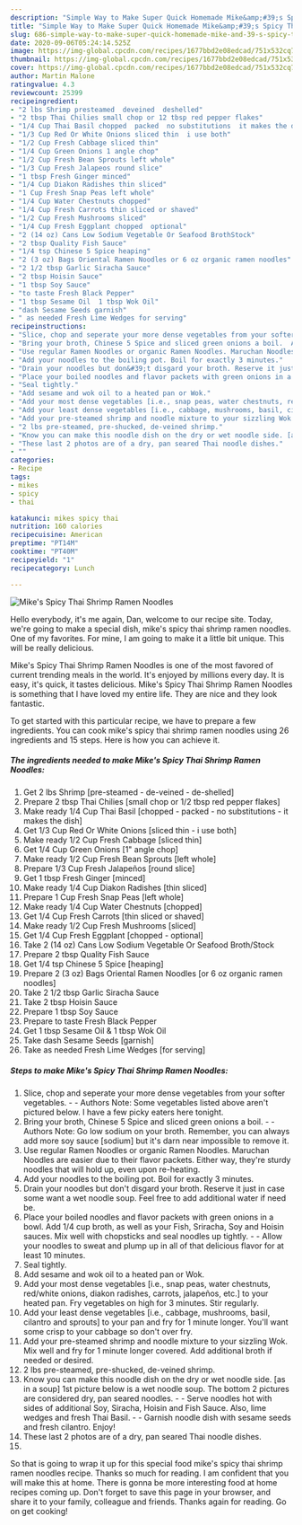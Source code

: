 ```yaml
---
description: "Simple Way to Make Super Quick Homemade Mike&amp;#39;s Spicy Thai Shrimp Ramen Noodles"
title: "Simple Way to Make Super Quick Homemade Mike&amp;#39;s Spicy Thai Shrimp Ramen Noodles"
slug: 686-simple-way-to-make-super-quick-homemade-mike-and-39-s-spicy-thai-shrimp-ramen-noodles
date: 2020-09-06T05:24:14.525Z
image: https://img-global.cpcdn.com/recipes/1677bbd2e08edcad/751x532cq70/mikes-spicy-thai-shrimp-ramen-noodles-recipe-main-photo.jpg
thumbnail: https://img-global.cpcdn.com/recipes/1677bbd2e08edcad/751x532cq70/mikes-spicy-thai-shrimp-ramen-noodles-recipe-main-photo.jpg
cover: https://img-global.cpcdn.com/recipes/1677bbd2e08edcad/751x532cq70/mikes-spicy-thai-shrimp-ramen-noodles-recipe-main-photo.jpg
author: Martin Malone
ratingvalue: 4.3
reviewcount: 25399
recipeingredient:
- "2 lbs Shrimp presteamed  deveined  deshelled"
- "2 tbsp Thai Chilies small chop or 12 tbsp red pepper flakes"
- "1/4 Cup Thai Basil chopped  packed  no substitutions  it makes the dish"
- "1/3 Cup Red Or White Onions sliced thin  i use both"
- "1/2 Cup Fresh Cabbage sliced thin"
- "1/4 Cup Green Onions 1 angle chop"
- "1/2 Cup Fresh Bean Sprouts left whole"
- "1/3 Cup Fresh Jalapeos round slice"
- "1 tbsp Fresh Ginger minced"
- "1/4 Cup Diakon Radishes thin sliced"
- "1 Cup Fresh Snap Peas left whole"
- "1/4 Cup Water Chestnuts chopped"
- "1/4 Cup Fresh Carrots thin sliced or shaved"
- "1/2 Cup Fresh Mushrooms sliced"
- "1/4 Cup Fresh Eggplant chopped  optional"
- "2 (14 oz) Cans Low Sodium Vegetable Or Seafood BrothStock"
- "2 tbsp Quality Fish Sauce"
- "1/4 tsp Chinese 5 Spice heaping"
- "2 (3 oz) Bags Oriental Ramen Noodles or 6 oz organic ramen noodles"
- "2 1/2 tbsp Garlic Siracha Sauce"
- "2 tbsp Hoisin Sauce"
- "1 tbsp Soy Sauce"
- "to taste Fresh Black Pepper"
- "1 tbsp Sesame Oil  1 tbsp Wok Oil"
- "dash Sesame Seeds garnish"
- " as needed Fresh Lime Wedges for serving"
recipeinstructions:
- "Slice, chop and seperate your more dense vegetables from your softer vegetables.  Authors Note: Some vegetables listed above aren&#39;t pictured below. I have a few picky eaters here tonight."
- "Bring your broth, Chinese 5 Spice and sliced green onions a boil.  Authors Note: Go low sodium on your broth. Remember, you can always add more soy sauce [sodium] but it&#39;s darn near impossible to remove it."
- "Use regular Ramen Noodles or organic Ramen Noodles. Maruchan Noodles are easier due to their flavor packets. Either way, they&#39;re sturdy noodles that will hold up, even upon re-heating."
- "Add your noodles to the boiling pot. Boil for exactly 3 minutes."
- "Drain your noodles but don&#39;t disgard your broth. Reserve it just in case some want a wet noodle soup. Feel free to add additional water if need be."
- "Place your boiled noodles and flavor packets with green onions in a bowl. Add 1/4 cup broth, as well as your Fish, Sriracha, Soy and Hoisin sauces. Mix well with chopsticks and seal noodles up tightly.   Allow your noodles to sweat and plump up in all of that delicious flavor for at least 10 minutes."
- "Seal tightly."
- "Add sesame and wok oil to a heated pan or Wok."
- "Add your most dense vegetables [i.e., snap peas, water chestnuts, red/white onions, diakon radishes, carrots, jalapeños, etc.] to your heated pan. Fry vegetables on high for 3 minutes. Stir regularly."
- "Add your least dense vegetables [i.e., cabbage, mushrooms, basil, cilantro and sprouts] to your pan and fry for 1 minute longer. You&#39;ll want some crisp to your cabbage so don&#39;t over fry."
- "Add your pre-steamed shrimp and noodle mixture to your sizzling Wok. Mix well and fry for 1 minute longer covered. Add additional broth if needed or desired."
- "2 lbs pre-steamed, pre-shucked, de-veined shrimp."
- "Know you can make this noodle dish on the dry or wet noodle side. [as in a soup] 1st picture below is a wet noodle soup. The bottom 2 pictures are considered dry, pan seared noodles.  Serve noodles hot with sides of additional Soy, Siracha, Hoisin and Fish Sauce. Also, lime wedges and fresh Thai Basil.   Garnish noodle dish with sesame seeds and fresh cilantro. Enjoy!"
- "These last 2 photos are of a dry, pan seared Thai noodle dishes."
- ""
categories:
- Recipe
tags:
- mikes
- spicy
- thai

katakunci: mikes spicy thai 
nutrition: 160 calories
recipecuisine: American
preptime: "PT14M"
cooktime: "PT40M"
recipeyield: "1"
recipecategory: Lunch

---
```



![Mike&#39;s Spicy Thai Shrimp Ramen Noodles](https://img-global.cpcdn.com/recipes/1677bbd2e08edcad/751x532cq70/mikes-spicy-thai-shrimp-ramen-noodles-recipe-main-photo.jpg)

Hello everybody, it's me again, Dan, welcome to our recipe site. Today, we're going to make a special dish, mike&#39;s spicy thai shrimp ramen noodles. One of my favorites. For mine, I am going to make it a little bit unique. This will be really delicious.



Mike&#39;s Spicy Thai Shrimp Ramen Noodles is one of the most favored of current trending meals in the world. It's enjoyed by millions every day. It is easy, it's quick, it tastes delicious. Mike&#39;s Spicy Thai Shrimp Ramen Noodles is something that I have loved my entire life. They are nice and they look fantastic.


To get started with this particular recipe, we have to prepare a few ingredients. You can cook mike&#39;s spicy thai shrimp ramen noodles using 26 ingredients and 15 steps. Here is how you can achieve it.

<!--inarticleads1-->

##### The ingredients needed to make Mike&#39;s Spicy Thai Shrimp Ramen Noodles:

1. Get 2 lbs Shrimp [pre-steamed - de-veined - de-shelled]
1. Prepare 2 tbsp Thai Chilies [small chop or 1/2 tbsp red pepper flakes]
1. Make ready 1/4 Cup Thai Basil [chopped - packed - no substitutions - it makes the dish]
1. Get 1/3 Cup Red Or White Onions [sliced thin - i use both]
1. Make ready 1/2 Cup Fresh Cabbage [sliced thin]
1. Get 1/4 Cup Green Onions [1&#34; angle chop]
1. Make ready 1/2 Cup Fresh Bean Sprouts [left whole]
1. Prepare 1/3 Cup Fresh Jalapeños [round slice]
1. Get 1 tbsp Fresh Ginger [minced]
1. Make ready 1/4 Cup Diakon Radishes [thin sliced]
1. Prepare 1 Cup Fresh Snap Peas [left whole]
1. Make ready 1/4 Cup Water Chestnuts [chopped]
1. Get 1/4 Cup Fresh Carrots [thin sliced or shaved]
1. Make ready 1/2 Cup Fresh Mushrooms [sliced]
1. Get 1/4 Cup Fresh Eggplant [chopped - optional]
1. Take 2 (14 oz) Cans Low Sodium Vegetable Or Seafood Broth/Stock
1. Prepare 2 tbsp Quality Fish Sauce
1. Get 1/4 tsp Chinese 5 Spice [heaping]
1. Prepare 2 (3 oz) Bags Oriental Ramen Noodles [or 6 oz organic ramen noodles]
1. Take 2 1/2 tbsp Garlic Siracha Sauce
1. Take 2 tbsp Hoisin Sauce
1. Prepare 1 tbsp Soy Sauce
1. Prepare to taste Fresh Black Pepper
1. Get 1 tbsp Sesame Oil &amp; 1 tbsp Wok Oil
1. Take dash Sesame Seeds [garnish]
1. Take  as needed Fresh Lime Wedges [for serving]




<!--inarticleads2-->

##### Steps to make Mike&#39;s Spicy Thai Shrimp Ramen Noodles:

1. Slice, chop and seperate your more dense vegetables from your softer vegetables. -  - Authors Note: Some vegetables listed above aren&#39;t pictured below. I have a few picky eaters here tonight.
1. Bring your broth, Chinese 5 Spice and sliced green onions a boil. -  - Authors Note: Go low sodium on your broth. Remember, you can always add more soy sauce [sodium] but it&#39;s darn near impossible to remove it.
1. Use regular Ramen Noodles or organic Ramen Noodles. Maruchan Noodles are easier due to their flavor packets. Either way, they&#39;re sturdy noodles that will hold up, even upon re-heating.
1. Add your noodles to the boiling pot. Boil for exactly 3 minutes.
1. Drain your noodles but don&#39;t disgard your broth. Reserve it just in case some want a wet noodle soup. Feel free to add additional water if need be.
1. Place your boiled noodles and flavor packets with green onions in a bowl. Add 1/4 cup broth, as well as your Fish, Sriracha, Soy and Hoisin sauces. Mix well with chopsticks and seal noodles up tightly.  -  - Allow your noodles to sweat and plump up in all of that delicious flavor for at least 10 minutes.
1. Seal tightly.
1. Add sesame and wok oil to a heated pan or Wok.
1. Add your most dense vegetables [i.e., snap peas, water chestnuts, red/white onions, diakon radishes, carrots, jalapeños, etc.] to your heated pan. Fry vegetables on high for 3 minutes. Stir regularly.
1. Add your least dense vegetables [i.e., cabbage, mushrooms, basil, cilantro and sprouts] to your pan and fry for 1 minute longer. You&#39;ll want some crisp to your cabbage so don&#39;t over fry.
1. Add your pre-steamed shrimp and noodle mixture to your sizzling Wok. Mix well and fry for 1 minute longer covered. Add additional broth if needed or desired.
1. 2 lbs pre-steamed, pre-shucked, de-veined shrimp.
1. Know you can make this noodle dish on the dry or wet noodle side. [as in a soup] 1st picture below is a wet noodle soup. The bottom 2 pictures are considered dry, pan seared noodles. -  - Serve noodles hot with sides of additional Soy, Siracha, Hoisin and Fish Sauce. Also, lime wedges and fresh Thai Basil.  -  - Garnish noodle dish with sesame seeds and fresh cilantro. Enjoy!
1. These last 2 photos are of a dry, pan seared Thai noodle dishes.
1. 




So that is going to wrap it up for this special food mike&#39;s spicy thai shrimp ramen noodles recipe. Thanks so much for reading. I am confident that you will make this at home. There is gonna be more interesting food at home recipes coming up. Don't forget to save this page in your browser, and share it to your family, colleague and friends. Thanks again for reading. Go on get cooking!
